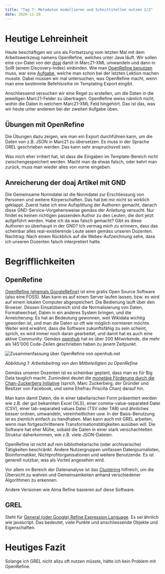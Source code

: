 ```yaml
---
title: "Tag 7: Metadaten modellieren und Schnittstellen nutzen 2/2"
date: 2020-11-20
---
```

# Heutige Lehreinheit
Heute beschäftigen wir uns als Fortsetzung vom letzten Mal mit dem Arbeitswerkzeug namens OpenRefine, welches unter Java läuft. Wir sollen eine csv-Datei von der [doaj](https://doaj.org/) damit in Marc21-XML umwandeln und dann in SolR (einem Discovery-Index) einbinden. Wie man [OpenRefine benutzen](https://www.youtube.com/watch?v=wfS1qTKFQoI) muss, war eine [Aufgabe](https://librarycarpentry.org/lc-open-refine/), welche man schon bei der letzten Lektion machen musste. 
Dabei müssen wir mal untersuchen, was OpenRefine macht, wenn man eine bestimmte Befehlsreihe im Templating Export eingibt. 

Anschliessend versuchen wir eine Regel zu erstellen, um die Daten in die jeweiligen Marc21-Felder zu übertragen. OpenRefine weiss nämlich nicht, wohin die Daten in welchem Marc21-XML Feld hingehört. Das ist das, was wir heute unter anderem bei der zweiten Aufgabe üben. 

## Übungen mit OpenRefine
Die Übungen dazu zeigen, wie man ein Export durchführen kann, um die Daten von z.B. JSON in Marc21 zu übersetzen. Es muss in der Sprache GREL geschrieben werden. Das kann sehr anspruchsvoll sein. 

Was mich eher irritiert hat, ist dass die Eingaben im Template-Bereich nicht zwischengespeichert werden. Macht man da etwas falsch, oder kehrt man zurück, muss man wieder alles von vorne eingeben. 

## Anreicherung der doaj Artikel mit GND
Die Gemeinsame Normdatei ist die Normdatei zur Erschliessung von Personen und weitere Körperschaften. Das hat bei mir nicht so wirklich geklappt. Zuerst habe ich eine Aufsplittung der Authoren gemacht, danach diese GND-Service-Vorgehensweise gemäss der Anleitung versucht. Nur findet es keinen richtigen passenden Author zu den Leuten, die dort jetzt aufgeführt werden. Habe ich da was falsch gemacht? Gibt es diese Authoren so überhaupt in der GND? Ich vermag mich zu erinnern, dass das scheinbar alles real-existierende Leute seien gemäss unseren Dozenten. 
Nachtrag: Nach einem Rückblick auf die Webex-Aufzeichnung sehe, dass ich unseren Dozenten falsch interpretiert hatte. 

# Begrifflichkeiten

## OpenRefine
[OpenRefine (ehemals GoogleRefine)](https://openrefine.org/blog/2013/10/12/openrefine-history.html) ist eine gratis Open Source Software (also eine FOSS). Man kann es auf einem Server laufen lassen, bzw. es wird auf einem lokalen Computer abgespeichert. Die Bedienung lauft über den Browser. 
Dessen Einsatzbereich sind die Normalisierung von Daten, Formatwechsel, Daten in ein anderes System bringen, und die Anreicherung. Es hat an Bedeutung gewonnen, weil Wikidata wichtig geworden ist, und man die Daten so oft wie möglich normieren möchte. 
Weiter wird erwähnt, dass die Software zukunftsfähig zu sein scheint, sprich, es wird immer noch daran gearbeitet, und damit hat es auch eine aktive Community. 
Gemäss [openhub](https://www.openhub.net/p/openrefine) hat es über 200 Mitwirkende, die mehr als 145'000 Code-Zeilen geschrieben haben zu jenem Zeitpunkt. 

![Zusammenfassung über OpenRefine von openhub.net](https://raw.githubusercontent.com/charleswinkler/charleswinkler.github.io/master/_images/openrefine_zusammenfassung.png)

_Abbildung 1: Arbeitsbeitrag von den Mitbeteiligten zu OpenRefine_

Gemäss unseren Dozenten ist es  scheinbar geplant, dass man es für Big Data tauglich macht. Zumindest deutet die [monetäre Förderung durch die Chan-Zuckerberg Initiative](https://openrefine.org/blog/2019/11/14/czi-eoss.html) (sprich, Marc Zuckerberg, der Gründer und Besitzer von Facebook, und seine Ehefrau Priscilla Chan) darauf hin. 

Man kann damit Daten, die in einer tabellarischen Form präsentiert werden wie z.B. der gut bekannten Excel (XLS), einer comma-value-separated Datei (CSV), einer tab-separated values Datei (TSV oder TAB) und ähnliches besser ordnen, umwandeln, vereinheitlichen usw. In der Basis-Benutzung ist es ziemlich einfach zu handhaben. Man kann auch mit GREL arbeiten, wenn man fortgeschrittenere Transformationstätigkeiten ausüben will. Die Software hat eher Mühe, sobald die Daten in einer stark verschachtelten Struktur daherkommen, wie z.B. viele JSON-Dateien. 

OpenRefine ist nicht auf rein bibliothekarische (oder archivarische) Tätigkeiten beschränkt. Andere Nutzergruppen umfassen Datenjournalisten, Bioinformatiker, Nichtprofitorganisationen und weitere Benutzende. Es ist generell nutzbar, was als Vorteil angesehen wird. 

Vor allem im Bereich der Datenanalyse ist das [Clustering](https://www.youtube.com/watch?v=-aa02-9lf8o) hilfreich, um die Übersicht zu wahren und Gemeinsamkeiten anhand verschiedener Algorithmen zu erkennen.  

Andere Versionen wie Alma Refine basieren auf diese Software. 

## GREL 
Steht für [General (oder Google) Refine Expression Language](https://github.com/OpenRefine/OpenRefine/wiki/General-Refine-Expression-Language). Es sei ähnlich wie javascript. Das bedeutet, viele Punkte und anschliessende Objekte und Eigenschaften. 

# Heutiges Fazit
Solange ich GREL nicht allzu oft nutzen müsste, hätte ich kein Problem mit OpenRefine. 
